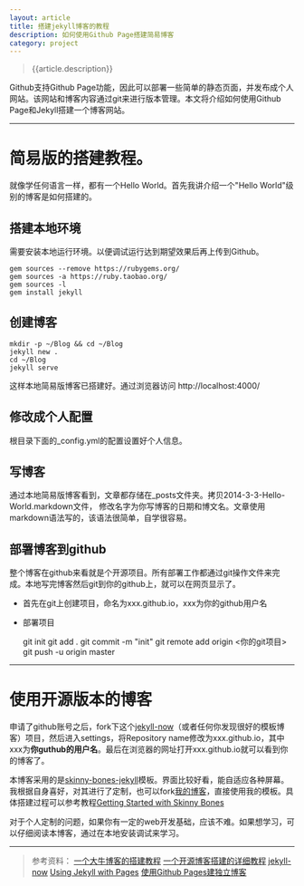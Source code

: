 ```yaml
---
layout: article
title: 搭建jekyll博客的教程
description: 如何使用Github Page搭建简易博客
category: project
---
```


>   {{article.description}}


Github支持Github Page功能，因此可以部署一些简单的静态页面，并发布成个人网站。该网站和博客内容通过git来进行版本管理。本文将介绍如何使用Github Page和Jekyll搭建一个博客网站。

---

# 简易版的搭建教程。

就像学任何语言一样，都有一个Hello World。首先我讲介绍一个"Hello World"级别的博客是如何搭建的。

## 搭建本地环境 
需要安装本地运行环境。以便调试运行达到期望效果后再上传到Github。
    
    gem sources --remove https://rubygems.org/
    gem sources -a https://ruby.taobao.org/
    gem sources -l  
    gem install jekyll

## 创建博客 

    mkdir -p ~/Blog && cd ~/Blog
    jekyll new .
    cd ~/Blog
    jekyll serve

这样本地简易版博客已搭建好。通过浏览器访问 http://localhost:4000/

## 修改成个人配置
    
根目录下面的_config.yml的配置设置好个人信息。

## 写博客
    
通过本地简易版博客看到，文章都存储在_posts文件夹。拷贝2014-3-3-Hello-World.markdown文件， 修改名字为你写博客的日期和博文名。文章使用markdown语法写的，该语法很简单，自学很容易。

## 部署博客到github
    
整个博客在github来看就是个开源项目。所有部署工作都通过git操作文件来完成。本地写完博客然后git到你的github上，就可以在网页显示了。
    
* 首先在git上创建项目，命名为xxx.github.io，xxx为你的github用户名</p> 
* 部署项目
        
    git init
    git add .
    git commit -m "init"
    git remote add origin <你的git项目>
    git push -u origin master


---


# 使用开源版本的博客

申请了github账号之后，fork下这个[jekyll-now][3]（或者任何你发现很好的模板博客）项目，然后进入settings，将Repository name修改为xxx.github.io，其中xxx为**你guthub的用户名**。最后在浏览器的网址打开xxx.github.io就可以看到你的博客了。

本博客采用的是[skinny-bones-jekyll][5]模板。界面比较好看，能自适应各种屏幕。我根据自身喜好，对其进行了定制，也可以fork[我的博客][6]，直接使用我的模板。具体搭建过程可以参考教程[Getting Started with Skinny Bones][7]

对于个人定制的问题，如果你有一定的web开发基础，应该不难。如果想学习，可以仔细阅读本博客，通过在本地安装调试来学习。

---

> 参考资料：
> [一个大牛博客的搭建教程][1]
> [一个开源博客搭建的详细教程][2]
> [jekyll-now][3]
> [Using Jekyll with Pages][4]
> [使用Github Pages建独立博客][8]


 [1]: http://cenalulu.github.io/jekyll/how-to-build-a-blog-using-jekyll-markdown/
 [2]: http://www.smashingmagazine.com/2014/08/01/build-blog-jekyll-github-pages/
 [3]: https://github.com/barryclark/jekyll-now
 [4]: https://help.github.com/articles/using-jekyll具体搭建过程可以参考教程-with-pages/
 [5]: https://github.com/mmistakes/skinny-bones-jekyll
 [6]: https://github.com/longstreetcc/longstreetcc.github.io
 [7]: http://mmistakes.github.io/skinny-bones-jekyll/getting-started/
 [8]: http://beiyuu.com/github-pages/
